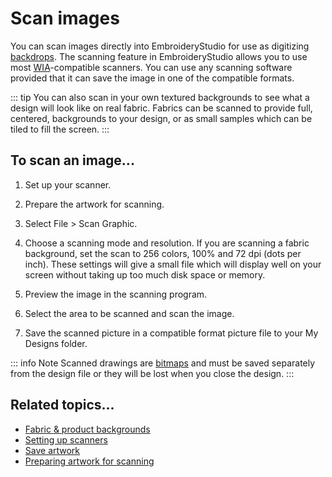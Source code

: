 # Scan images

You can scan images directly into EmbroideryStudio for use as digitizing [backdrops](../../glossary/glossary). The scanning feature in EmbroideryStudio allows you to use most [WIA](../../glossary/glossary)\-compatible scanners. You can use any scanning software provided that it can save the image in one of the compatible formats.

::: tip
You can also scan in your own textured backgrounds to see what a design will look like on real fabric. Fabrics can be scanned to provide full, centered, backgrounds to your design, or as small samples which can be tiled to fill the screen.
:::

## To scan an image...

1. Set up your scanner.

2. Prepare the artwork for scanning.

3. Select File > Scan Graphic.

4. Choose a scanning mode and resolution. If you are scanning a fabric background, set the scan to 256 colors, 100% and 72 dpi (dots per inch). These settings will give a small file which will display well on your screen without taking up too much disk space or memory.

5. Preview the image in the scanning program.

6. Select the area to be scanned and scan the image.

7. Save the scanned picture in a compatible format picture file to your My Designs folder.

::: info Note
Scanned drawings are [bitmaps](../../glossary/glossary) and must be saved separately from the design file or they will be lost when you close the design.
:::

## Related topics...

- [Fabric & product backgrounds](../../Digitizing/colorways/Fabric_product_backgrounds)
- [Setting up scanners](../../Setup/hardware/Setting_up_scanners)
- [Save artwork](Save_artwork)
- [Preparing artwork for scanning](Preparing_artwork_for_scanning)
